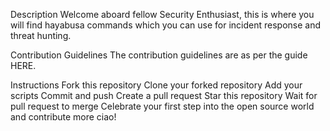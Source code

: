 Description
Welcome aboard fellow Security Enthusiast, this is where you will find hayabusa commands which you can use for incident response and threat hunting.

Contribution Guidelines
The contribution guidelines are as per the guide HERE.

Instructions
Fork this repository
Clone your forked repository
Add your scripts
Commit and push
Create a pull request
Star this repository
Wait for pull request to merge
Celebrate your first step into the open source world and contribute more
ciao!
